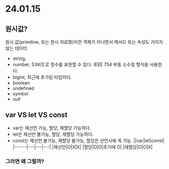 # 24.01.15

## 원시값?

원시 값(primitive, 또는 원시 자료형)이란 객체가 아니면서 메서드 또는 속성도 가지지 않는 데이터

-   string;
-   number; 53비트로 정수를 표현할 수 있다. IEEE 754 부동 소수점 형식을 사용한다.
-   bigint; 최근에 추가된 타입이다.
-   boolean
-   undefined
-   symbol
-   null

## var VS let VS const

-   var는 재선언 가능, 할당, 재할당 가능하다.
-   let은 재선언 불가능, 할당, 재할당 가능하다.
-   const는 재선언 불가능, 재할당 불가능, 할당은 선언시에 꼭 가능.
    ||var|let|const|
    |------|---|---|---|
    |재선언|O|X|X|
    |할당|O|O|초기에 O|
    |재할당|O|O|X|

### 그러면 왜 그럴까?
